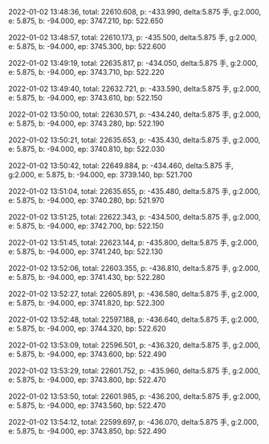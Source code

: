 2022-01-02 13:48:36, total: 22610.608, p: -433.990, delta:5.875 手, g:2.000, e: 5.875, b: -94.000, ep: 3747.210, bp: 522.650

2022-01-02 13:48:57, total: 22610.173, p: -435.500, delta:5.875 手, g:2.000, e: 5.875, b: -94.000, ep: 3745.300, bp: 522.600

2022-01-02 13:49:19, total: 22635.817, p: -434.050, delta:5.875 手, g:2.000, e: 5.875, b: -94.000, ep: 3743.710, bp: 522.220

2022-01-02 13:49:40, total: 22632.721, p: -433.590, delta:5.875 手, g:2.000, e: 5.875, b: -94.000, ep: 3743.610, bp: 522.150

2022-01-02 13:50:00, total: 22630.571, p: -434.240, delta:5.875 手, g:2.000, e: 5.875, b: -94.000, ep: 3743.280, bp: 522.190

2022-01-02 13:50:21, total: 22635.653, p: -435.430, delta:5.875 手, g:2.000, e: 5.875, b: -94.000, ep: 3740.810, bp: 522.030

2022-01-02 13:50:42, total: 22649.884, p: -434.460, delta:5.875 手, g:2.000, e: 5.875, b: -94.000, ep: 3739.140, bp: 521.700

2022-01-02 13:51:04, total: 22635.655, p: -435.480, delta:5.875 手, g:2.000, e: 5.875, b: -94.000, ep: 3740.280, bp: 521.970

2022-01-02 13:51:25, total: 22622.343, p: -434.500, delta:5.875 手, g:2.000, e: 5.875, b: -94.000, ep: 3742.700, bp: 522.150

2022-01-02 13:51:45, total: 22623.144, p: -435.800, delta:5.875 手, g:2.000, e: 5.875, b: -94.000, ep: 3741.240, bp: 522.130

2022-01-02 13:52:06, total: 22603.355, p: -436.810, delta:5.875 手, g:2.000, e: 5.875, b: -94.000, ep: 3741.430, bp: 522.280

2022-01-02 13:52:27, total: 22605.891, p: -436.580, delta:5.875 手, g:2.000, e: 5.875, b: -94.000, ep: 3741.820, bp: 522.300

2022-01-02 13:52:48, total: 22597.188, p: -436.640, delta:5.875 手, g:2.000, e: 5.875, b: -94.000, ep: 3744.320, bp: 522.620

2022-01-02 13:53:09, total: 22596.501, p: -436.320, delta:5.875 手, g:2.000, e: 5.875, b: -94.000, ep: 3743.600, bp: 522.490

2022-01-02 13:53:29, total: 22601.752, p: -435.960, delta:5.875 手, g:2.000, e: 5.875, b: -94.000, ep: 3743.800, bp: 522.470

2022-01-02 13:53:50, total: 22601.985, p: -436.200, delta:5.875 手, g:2.000, e: 5.875, b: -94.000, ep: 3743.560, bp: 522.470

2022-01-02 13:54:12, total: 22599.697, p: -436.070, delta:5.875 手, g:2.000, e: 5.875, b: -94.000, ep: 3743.850, bp: 522.490